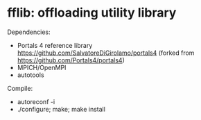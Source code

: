# fflib: o**ff**loading utility library 

Dependencies:
 - Portals 4 reference library https://github.com/SalvatoreDiGirolamo/portals4 
    (forked from https://github.com/Portals4/portals4)
 - MPICH/OpenMPI
 - autotools

Compile:
 - autoreconf -i
 - ./configure; make; make install
